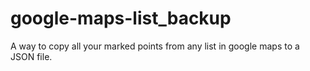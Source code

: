 # google-maps-list_backup
A way to copy all your marked points from any list in  google maps to a JSON file.
